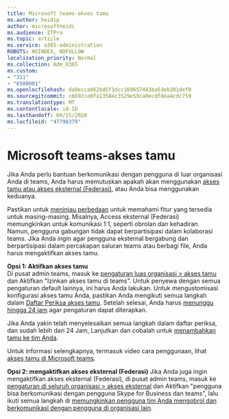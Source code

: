 ```yaml
---
title: Microsoft teams-akses tamu
ms.author: heidip
author: microsoftheidi
ms.audience: ITPro
ms.topic: article
ms.service: o365-administration
ROBOTS: NOINDEX, NOFOLLOW
localization_priority: Normal
ms.collection: Adm_O365
ms.custom:
- "311"
- "6500001"
ms.openlocfilehash: da9ecca062bd5f1dcc169657483ba53eb201def0
ms.sourcegitcommit: c6692ce0fa1358ec3529e59ca0ecdfdea4cdc759
ms.translationtype: MT
ms.contentlocale: id-ID
ms.lasthandoff: 09/15/2020
ms.locfileid: "47798379"
---
```

# <a name="microsoft-teams---guest-access"></a>Microsoft teams-akses tamu

Jika Anda perlu bantuan berkomunikasi dengan pengguna di luar organisasi Anda di teams, Anda harus memutuskan apakah akan menggunakan [akses tamu atau akses eksternal (Federasi)](https://docs.microsoft.com/microsoftteams/manage-external-access#external-access-vs-guest-access), atau Anda bisa menggunakan keduanya.

Pastikan untuk [meninjau perbedaan](https://docs.microsoft.com/microsoftteams/manage-external-access#external-access-vs-guest-access) untuk memahami fitur yang tersedia untuk masing-masing.  Misalnya, Access eksternal (Federasi) memungkinkan untuk komunikasi 1:1, seperti obrolan dan kehadiran.  Namun, pengguna gabungan tidak dapat berpartisipasi dalam kolaborasi teams.  Jika Anda ingin agar pengguna eksternal bergabung dan berpartisipasi dalam percakapan saluran teams atau berbagi file, Anda harus mengaktifkan akses tamu.

**Opsi 1: Aktifkan akses tamu**   
Di pusat admin teams, masuk ke [pengaturan luas organisasi > akses tamu](https://admin.teams.microsoft.com/company-wide-settings/guest-configuration) dan Aktifkan "Izinkan akses tamu di teams".  Untuk penyewa dengan semua pengaturan default lainnya, ini harus Anda lakukan.  Untuk mengustomisasi konfigurasi akses tamu Anda, pastikan Anda mengikuti semua langkah dalam [Daftar Periksa akses tamu](https://docs.microsoft.com/microsoftteams/guest-access-checklist). Setelah selesai, Anda harus [menunggu hingga 24 jam](https://docs.microsoft.com/microsoftteams/manage-guests#guest-access-latencies) agar pengaturan dapat diterapkan.

Jika Anda yakin telah menyelesaikan semua langkah dalam daftar periksa, dan sudah lebih dari 24 Jam, Lanjutkan dan cobalah untuk [menambahkan tamu ke tim Anda](https://support.office.com/article/add-guests-to-a-team-in-teams-fccb4fa6-f864-4508-bdde-256e7384a14f#ID0EAABAAA=Desktop).

Untuk informasi selengkapnya, termasuk video cara penggunaan, lihat [akses tamu di Microsoft teams](https://docs.microsoft.com/microsoftteams/guest-access).

**Opsi 2: mengaktifkan akses eksternal (Federasi)** Jika Anda juga ingin mengaktifkan akses eksternal (Federasi), di pusat admin teams, masuk ke [pengaturan di seluruh organisasi > akses eksternal](https://admin.teams.microsoft.com/company-wide-settings/external-communications) dan Aktifkan "pengguna bisa berkomunikasi dengan pengguna Skype for Business dan teams", lalu ikuti semua langkah di [memungkinkan pengguna tim Anda mengobrol dan berkomunikasi dengan pengguna di organisasi lain](https://docs.microsoft.com/microsoftteams/manage-external-access#let-your-teams-users-chat-and-communicate-with-users-in-another-organization).


